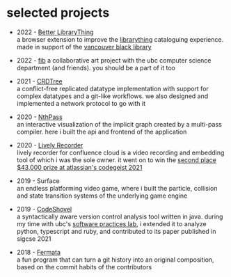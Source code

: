# selected projects

- 2022 - [Better LibraryThing](https://betterlibrarything.com/)  
  a browser extension to improve the [librarything](https://www.librarything.com/) cataloguing experience. made in support of the [vancouver black library](https://www.vancouverblacklibrary.org/)

- 2022 - [fib](https://fib.directory)
  a collaborative art project with the ubc computer science department (and friends). you should be a part of it too

- 2021 - [CRDTree](https://github.com/iyht/CRDTree)  
  a conflict-free replicated datatype implementation with support for complex datatypes and a git-like workflows. we also designed and implemented a network protocol to go with it

- 2020 - [NthPass](https://se.cs.ubc.ca/compiler-viz)  
  an interactive visualization of the implicit graph created by a multi-pass compiler. here i built the api and frontend of the application

- 2020 - [Lively Recorder](https://devpost.com/software/lively-recorder-for-confluence-audio-video-screen)  
  lively recorder for confluence cloud is a video recording and embedding tool of which i was the sole owner. it went on to win the [second place $43,000 prize at atlassian's codegeist 2021](https://devpost.com/software/lively-recorder-for-confluence-audio-video-screen)

- 2019 - Surface  
  an endless platforming video game, where i built the particle, collision and state transition systems of the underlying game engine

- 2019 - [CodeShovel](https://se.cs.ubc.ca/CodeShovel)  
  a syntactically aware version control analysis tool written in java. during my time with ubc's [software practices lab](https://spl.cs.ubc.ca/), i extended it to analyze python, typescript and ruby, and contributed to its paper published in sigcse 2021

- 2018 - [Fermata](https://www.youtube.com/watch?v=zDikgBV_XS4)  
  a fun program that can turn a git history into an original composition, based on the commit habits of the contributors
